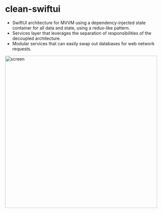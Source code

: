 # clean-swiftui

- SwiftUI architecture for MVVM using a dependency-injected state container for all data and state, using a redux-like pattern. 
- Services layer that leverages the separation of responsibilities of the decoupled architecture.
- Modular services that can easily swap out databases for web network requests. 

<img width="495" alt="screen" src="https://user-images.githubusercontent.com/14129084/210187903-c4ad1789-02c0-49e2-82d6-a74d8e4cb4d9.png">
